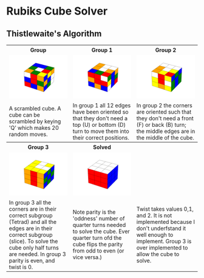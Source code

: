 # Rubiks Cube Solver

## Thistlewaite's Algorithm

<table>
  <tr>
    <th style="width:33%">Group</th>
    <th style="width:33%">Group 1</th>
    <th style="width:33%">Group 2</th>
  </tr>
  <tr>
    <td><img src="doc/jumbled.png" width="300" /></td>
    <td><img src="doc/group1.png" width="300" /></td>
    <td><img src="doc/group2.png" width="300" /></td>
  </tr>
  <tr>
    <td>A scrambled cube. A cube can be scrambled by keying 'Q' which makes 20 random moves.</td>
    <td>In group 1 all 12 edges have been oriented so that they don't need a top (U) or bottom (D) turn to move them into their correct positions.</td>
    <td>In group 2 the corners are oriented such that they don't need a front (F) or back (B) turn; the middle edges are in the middle of the cube.</td>
  </tr>

  <tr>
    <th>Group 3</th>
    <th>Solved</th>
    <th></th>
  </tr>
  <tr>
    <td><img src="doc/group3.png" width="300" /></td>
    <td><img src="doc/solved.png" width="300" /></td>
    <td></td>
  </tr>
  <tr>
    <td>In group 3 all the corners are in their correct subgroup (Tetrad) and all the edges are in their correct subgroup (slice). To solve the cube only half turns are needed. In group 3 parity is even, and twist is 0.</td>
    <td>Note parity is the 'oddness' number of quarter turns needed to solve the cube. Ever quarter turn ofd the cube flips the parity from odd to even (or vice versa.) </td>
    <td> Twist takes values 0,1, and 2. It is not implemented because I don't underfstand it well enough to implement. Group 3 is over implemented to allow the cube to solve. </td> 
</tr>
</table>



